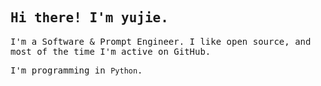 <h2>
    <samp>Hi there! I'm yujie.</samp>
</h2>
<p>
    <samp>
        I'm a Software & Prompt Engineer. I like open
        source, and most of the time I'm active on GitHub.
    </samp>
</p>
<p>
    <samp>
        I'm programming in <code>Python</code>.
    </samp>
</p>







